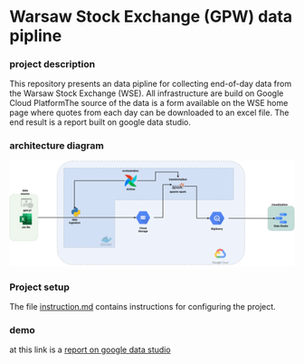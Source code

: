 # Warsaw Stock Exchange (GPW) data pipline

### project description

This repository presents an data pipline for collecting end-of-day data from the Warsaw Stock Exchange (WSE).  All infrastructure are build on Google Cloud PlatformThe source of the data is a form available on the  WSE home page where quotes from each day can be downloaded to an excel file. The end result is a report built on google data studio. 

### architecture diagram 
![](docs/diagram.png)
### Project setup 
The file [instruction.md](https://github.com/skibooj/de_zoomcamp_project/blob/main/instruction.md) contains instructions for configuring the project.

### demo

at this link is a [report on google data studio](https://datastudio.google.com/reporting/b036b8d6-4788-45f5-8862-1f8e1b88e012)
